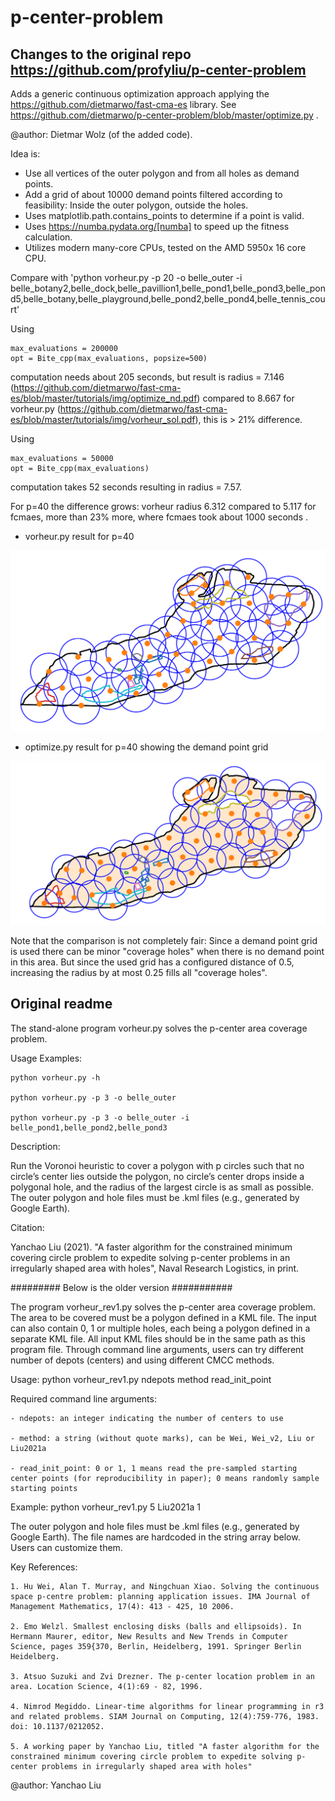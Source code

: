 # p-center-problem

## Changes to the original repo https://github.com/profyliu/p-center-problem 

Adds a generic continuous optimization approach applying the https://github.com/dietmarwo/fast-cma-es library.
See https://github.com/dietmarwo/p-center-problem/blob/master/optimize.py .

@author: Dietmar Wolz (of the added code). 

Idea is:

 - Use all vertices of the outer polygon and from all holes as demand points.
 - Add a grid of about 10000 demand points filtered according to feasibility: Inside the outer polygon, outside the holes. 
 - Uses matplotlib.path.contains_points to determine if a point is valid.
 - Uses https://numba.pydata.org/[numba] to speed up the fitness calculation. 
 - Utilizes modern many-core CPUs, tested on the AMD 5950x 16 core CPU. 

Compare with 'python vorheur.py -p 20 -o belle_outer -i belle_botany2,belle_dock,belle_pavillion1,belle_pond1,belle_pond3,belle_pond5,belle_botany,belle_playground,belle_pond2,belle_pond4,belle_tennis_court'
 
Using
 
    max_evaluations = 200000
    opt = Bite_cpp(max_evaluations, popsize=500)
 
computation needs about 205 seconds, but result is radius = 7.146 (https://github.com/dietmarwo/fast-cma-es/blob/master/tutorials/img/optimize_nd.pdf)
compared to 8.667 for vorheur.py (https://github.com/dietmarwo/fast-cma-es/blob/master/tutorials/img/vorheur_sol.pdf), this is > 21% difference. 

Using     

    max_evaluations = 50000
    opt = Bite_cpp(max_evaluations)

computation takes 52 seconds resulting in radius = 7.57.

For p=40 the difference grows: vorheur radius 6.312 compared to 5.117 for fcmaes, more than 23% more, where fcmaes took about 1000 seconds .

- vorheur.py result for p=40

<img src="volheur.p40.png" title="vorheur.py result for p=40">

- optimize.py result for p=40 showing the demand point grid

<img src="fcmaes.p40.png" title="optimize.py result for p=40 showing the demand point grid">

Note that the comparison is not completely fair: Since a demand point grid is used there can be minor "coverage holes" when there is no demand point in this area. But since the used grid has a configured distance of 0.5, increasing the radius by at most 0.25 fills all "coverage holes". 

## Original readme

The stand-alone program vorheur.py solves the p-center area coverage problem. 

Usage Examples:

    python vorheur.py -h
    
    python vorheur.py -p 3 -o belle_outer
    
    python vorheur.py -p 3 -o belle_outer -i belle_pond1,belle_pond2,belle_pond3
    
Description: 

Run the Voronoi heuristic to cover a polygon with p circles such that no circle’s center lies outside the polygon, no circle’s center drops inside a polygonal hole, and the radius of the largest circle is as small as possible.
The outer polygon and hole files must be .kml files (e.g., generated by Google Earth). 

Citation: 

Yanchao Liu (2021). "A faster algorithm for the constrained minimum covering circle problem to expedite solving p-center problems in an irregularly shaped area with holes", Naval Research Logistics, in print. 




######### Below is the older version ###########

The program vorheur_rev1.py solves the p-center area coverage problem. The area to be covered must be a polygon defined in a KML file. The input can 
also contain 0, 1 or multiple holes, each being a polygon defined in a separate KML file. 
All input KML files should be in the same path as this program file. 
Through command line arguments, users can try different number of depots (centers) and using different CMCC methods. 

Usage: python vorheur_rev1.py ndepots method read_init_point

Required command line arguments: 

    - ndepots: an integer indicating the number of centers to use
    
    - method: a string (without quote marks), can be Wei, Wei_v2, Liu or Liu2021a
    
    - read_init_point: 0 or 1, 1 means read the pre-sampled starting center points (for reproducibility in paper); 0 means randomly sample starting points
    
Example: python vorheur_rev1.py 5 Liu2021a 1

The outer polygon and hole files must be .kml files (e.g., generated by Google Earth). 
The file names are hardcoded in the string array below. Users can customize them.

Key References: 

    1. Hu Wei, Alan T. Murray, and Ningchuan Xiao. Solving the continuous space p-centre problem: planning application issues. IMA Journal of Management Mathematics, 17(4): 413 - 425, 10 2006.
    
    2. Emo Welzl. Smallest enclosing disks (balls and ellipsoids). In Hermann Maurer, editor, New Results and New Trends in Computer Science, pages 359{370, Berlin, Heidelberg, 1991. Springer Berlin Heidelberg.
    
    3. Atsuo Suzuki and Zvi Drezner. The p-center location problem in an area. Location Science, 4(1):69 - 82, 1996.
    
    4. Nimrod Megiddo. Linear-time algorithms for linear programming in r3 and related problems. SIAM Journal on Computing, 12(4):759-776, 1983. doi: 10.1137/0212052.                                                                                           
    
    5. A working paper by Yanchao Liu, titled "A faster algorithm for the constrained minimum covering circle problem to expedite solving p-center problems in irregularly shaped area with holes"

@author: Yanchao Liu
